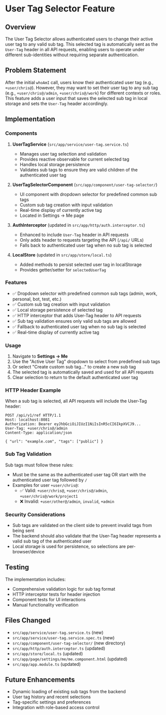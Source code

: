 # User Tag Selector Feature

## Overview

The User Tag Selector allows authenticated users to change their active user tag to any valid sub tag. This selected tag is automatically sent as the `User-Tag` header in all API requests, enabling users to operate under different sub-identities without requiring separate authentication.

## Problem Statement

After the initial `whoAmI` call, users know their authenticated user tag (e.g., `+user/chris@`). However, they may want to set their user tag to any sub tag (e.g., `+user/chris@/admin`, `+user/chris@/work`) for different contexts or roles. This feature adds a user input that saves the selected sub tag in local storage and sets the `User-Tag` header accordingly.

## Implementation

### Components

1. **UserTagService** (`src/app/service/user-tag.service.ts`)
   - Manages user tag selection and validation
   - Provides reactive observable for current selected tag
   - Handles local storage persistence
   - Validates sub tags to ensure they are valid children of the authenticated user tag

2. **UserTagSelectorComponent** (`src/app/component/user-tag-selector/`)
   - UI component with dropdown selector for predefined common sub tags
   - Custom sub tag creation with input validation
   - Real-time display of currently active tag
   - Located in Settings → Me page

3. **AuthInterceptor** (updated in `src/app/http/auth.interceptor.ts`)
   - Enhanced to include `User-Tag` header in API requests
   - Only adds header to requests targeting the API (`/api/` URLs)
   - Falls back to authenticated user tag when no sub tag is selected

4. **LocalStore** (updated in `src/app/store/local.ts`)
   - Added methods to persist selected user tag in localStorage
   - Provides getter/setter for `selectedUserTag`

### Features

- ✅ Dropdown selector with predefined common sub tags (admin, work, personal, bot, test, etc.)
- ✅ Custom sub tag creation with input validation
- ✅ Local storage persistence of selected tag
- ✅ HTTP interceptor that adds User-Tag header to API requests
- ✅ Sub tag validation ensures only valid sub tags are allowed
- ✅ Fallback to authenticated user tag when no sub tag is selected
- ✅ Real-time display of currently active tag

### Usage

1. Navigate to **Settings → Me**
2. Use the "Active User Tag" dropdown to select from predefined sub tags
3. Or select "Create custom sub tag..." to create a new sub tag
4. The selected tag is automatically saved and used for all API requests
5. Clear selection to return to the default authenticated user tag

### HTTP Header Example

When a sub tag is selected, all API requests will include the User-Tag header:

```http
POST /api/v1/ref HTTP/1.1
Host: localhost:8081
Authorization: Bearer eyJhbGciOiJIUzI1NiIsInR5cCI6IkpXVCJ9...
User-Tag: +user/chris@/admin
Content-Type: application/json

{ "url": "example.com", "tags": ["public"] }
```

### Sub Tag Validation

Sub tags must follow these rules:
- Must be the same as the authenticated user tag OR start with the authenticated user tag followed by `/`
- Examples for user `+user/chris@`:
  - ✅ Valid: `+user/chris@`, `+user/chris@/admin`, `+user/chris@/work/project1`
  - ❌ Invalid: `+user/other@/admin`, `invalid`, `+admin`

### Security Considerations

- Sub tags are validated on the client side to prevent invalid tags from being sent
- The backend should also validate that the User-Tag header represents a valid sub tag of the authenticated user
- Local storage is used for persistence, so selections are per-browser/device

## Testing

The implementation includes:
- Comprehensive validation logic for sub tag format
- HTTP interceptor tests for header injection
- Component tests for UI interactions
- Manual functionality verification

## Files Changed

- `src/app/service/user-tag.service.ts` (new)
- `src/app/service/user-tag.service.spec.ts` (new)
- `src/app/component/user-tag-selector/` (new directory)
- `src/app/http/auth.interceptor.ts` (updated)
- `src/app/store/local.ts` (updated)
- `src/app/page/settings/me/me.component.html` (updated)
- `src/app/app.module.ts` (updated)

## Future Enhancements

- Dynamic loading of existing sub tags from the backend
- User tag history and recent selections
- Tag-specific settings and preferences
- Integration with role-based access control